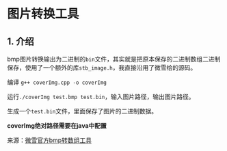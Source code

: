 # 图片转换工具

## 1. 介绍
bmp图片转换输出为二进制的`bin`文件，其实就是把原本保存的二进制数组二进制保存，使用了一个额外的库`stb_image.h`，我直接沿用了微雪给的源码。

编译 `g++ coverImg.cpp -o coverImg`

运行`./coverImg test.bmp test.bin`，输入图片路径，输出图片路径。

生成一个`test.bin`文件，里面保存了图片的二进制数据。

**coverImg绝对路径需要在java中配置**

来源：[微雪官方bmp转数组工具](https://www.waveshare.net/wiki/5.65inch_e-Paper_Module_(F)_Manual#.E5.9B.BE.E7.89.87.E6.95.B0.E6.8D.AE.E8.BD.AC.E6.8D.A2) 

